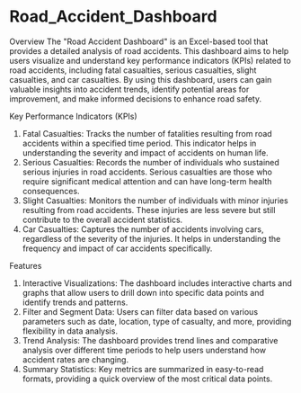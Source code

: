 # Road_Accident_Dashboard
Overview
The "Road Accident Dashboard" is an Excel-based tool that provides a detailed analysis of road accidents. This dashboard aims to help users visualize and understand key performance indicators (KPIs) related to road accidents, including fatal casualties, serious casualties, slight casualties, and car casualties. By using this dashboard, users can gain valuable insights into accident trends, identify potential areas for improvement, and make informed decisions to enhance road safety.

Key Performance Indicators (KPIs)
1. Fatal Casualties: Tracks the number of fatalities resulting from road accidents within a specified time period. This indicator helps in understanding the severity and impact of accidents on human life.
2. Serious Casualties: Records the number of individuals who sustained serious injuries in road accidents. Serious casualties are those who require significant medical attention and can have long-term health consequences.
3. Slight Casualties: Monitors the number of individuals with minor injuries resulting from road accidents. These injuries are less severe but still contribute to the overall accident statistics.
4. Car Casualties: Captures the number of accidents involving cars, regardless of the severity of the injuries. It helps in understanding the frequency and impact of car accidents specifically.

Features
1. Interactive Visualizations: The dashboard includes interactive charts and graphs that allow users to drill down into specific data points and identify trends and patterns.
2. Filter and Segment Data: Users can filter data based on various parameters such as date, location, type of casualty, and more, providing flexibility in data analysis.
3. Trend Analysis: The dashboard provides trend lines and comparative analysis over different time periods to help users understand how accident rates are changing.
4. Summary Statistics: Key metrics are summarized in easy-to-read formats, providing a quick overview of the most critical data points.
